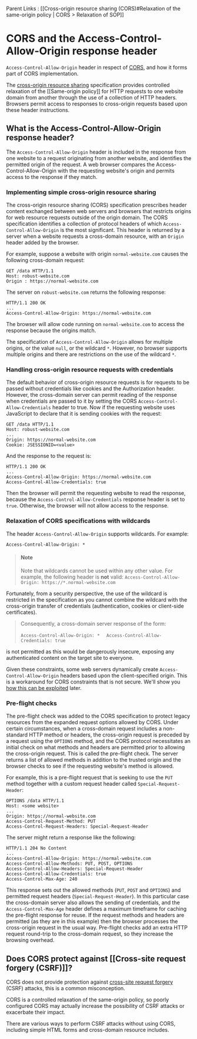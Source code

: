 Parent Links : [[Cross-origin resource sharing (CORS)#Relaxation of the same-origin policy | CORS > Relaxation of SOP]]

# CORS and the Access-Control-Allow-Origin response header

`Access-Control-Allow-Origin` header in respect of [CORS](https://portswigger.net/web-security/cors), and how it forms part of CORS implementation.

The [cross-origin resource sharing](https://portswigger.net/web-security/cors) specification provides controlled relaxation of the [[Same-origin policy]] for HTTP requests to one website domain from another through the use of a collection of HTTP headers. Browsers permit access to responses to cross-origin requests based upon these header instructions.


## What is the Access-Control-Allow-Origin response header?

The `Access-Control-Allow-Origin` header is included in the response from one website to a request originating from another website, and identifies the permitted origin of the request. A web browser compares the Access-Control-Allow-Origin with the requesting website's origin and permits access to the response if they match.

### Implementing simple cross-origin resource sharing

The cross-origin resource sharing (CORS) specification prescribes header content exchanged between web servers and browsers that restricts origins for web resource requests outside of the origin domain. The CORS specification identifies a collection of protocol headers of which `Access-Control-Allow-Origin` is the most significant. This header is returned by a server when a website requests a cross-domain resource, with an `Origin` header added by the browser.

For example, suppose a website with origin `normal-website.com` causes the following cross-domain request:

```http 
GET /data HTTP/1.1  
Host: robust-website.com  
Origin : https://normal-website.com
```

The server on `robust-website.com` returns the following response:

```http 
HTTP/1.1 200 OK  
...  
Access-Control-Allow-Origin: https://normal-website.com
```

The browser will allow code running on `normal-website.com` to access the response because the origins match.

The specification of `Access-Control-Allow-Origin` allows for multiple origins, or the value `null`, or the wildcard `*`. However, no browser supports multiple origins and there are restrictions on the use of the wildcard `*`.


### Handling cross-origin resource requests with credentials

The default behavior of cross-origin resource requests is for requests to be passed without credentials like cookies and the Authorization header. However, the cross-domain server can permit reading of the response when credentials are passed to it by setting the CORS `Access-Control-Allow-Credentials` header to true. Now if the requesting website uses JavaScript to declare that it is sending cookies with the request:

```http 
GET /data HTTP/1.1  
Host: robust-website.com  
...  
Origin: https://normal-website.com  
Cookie: JSESSIONID=<value>
```

And the response to the request is:

```http 
HTTP/1.1 200 OK  
...  
Access-Control-Allow-Origin: https://normal-website.com  
Access-Control-Allow-Credentials: true
```

Then the browser will permit the requesting website to read the response, because the `Access-Control-Allow-Credentials` response header is set to `true`. Otherwise, the browser will not allow access to the response.

### Relaxation of CORS specifications with wildcards

The header `Access-Control-Allow-Origin` supports wildcards.
For example:

`Access-Control-Allow-Origin: *`

>#### Note
>Note that wildcards cannot be used within any other value. For example, the following header is **not** valid:
>`Access-Control-Allow-Origin: https://*.normal-website.com`

Fortunately, from a security perspective, the use of the wildcard is restricted in the specification as you cannot combine the wildcard with the cross-origin transfer of credentials (authentication, cookies or client-side certificates).

>Consequently, a cross-domain server response of the form:
>
>`Access-Control-Allow-Origin: *  `
`Access-Control-Allow-Credentials: true`
>
is not permitted as this would be dangerously insecure, exposing any authenticated content on the target site to everyone.

Given these constraints, some web servers dynamically create `Access-Control-Allow-Origin` headers based upon the client-specified origin. This is a workaround for CORS constraints that is not secure. We'll show you [how this can be exploited](https://portswigger.net/web-security/cors#server-generated-acao-header-from-client-specified-origin-header) later.


### Pre-flight checks

The pre-flight check was added to the CORS specification to protect legacy resources from the expanded request options allowed by CORS. Under certain circumstances, when a cross-domain request includes a non-standard HTTP method or headers, the cross-origin request is preceded by a request using the `OPTIONS` method, and the CORS protocol necessitates an initial check on what methods and headers are permitted prior to allowing the cross-origin request. This is called the pre-flight check. The server returns a list of allowed methods in addition to the trusted origin and the browser checks to see if the requesting website's method is allowed.

For example, this is a pre-flight request that is seeking to use the `PUT` method together with a custom request header called `Special-Request-Header`:

```http 
OPTIONS /data HTTP/1.1  
Host: <some website>  
...  
Origin: https://normal-website.com  
Access-Control-Request-Method: PUT  
Access-Control-Request-Headers: Special-Request-Header
```

The server might return a response like the following:

```http 
HTTP/1.1 204 No Content  
...  
Access-Control-Allow-Origin: https://normal-website.com  
Access-Control-Allow-Methods: PUT, POST, OPTIONS  
Access-Control-Allow-Headers: Special-Request-Header  
Access-Control-Allow-Credentials: true  
Access-Control-Max-Age: 240
```

This response sets out the allowed methods (`PUT`, `POST` and `OPTIONS`) and permitted request headers (`Special-Request-Header`). In this particular case the cross-domain server also allows the sending of credentials, and the `Access-Control-Max-Age` header defines a maximum timeframe for caching the pre-flight response for reuse. If the request methods and headers are permitted (as they are in this example) then the browser processes the cross-origin request in the usual way. Pre-flight checks add an extra HTTP request round-trip to the cross-domain request, so they increase the browsing overhead.

## Does CORS protect against [[Cross-site request forgery (CSRF)]]?

CORS does not provide protection against [cross-site request forgery](https://portswigger.net/web-security/csrf) (CSRF) attacks, this is a common misconception.

CORS is a controlled relaxation of the same-origin policy, so poorly configured CORS may actually increase the possibility of CSRF attacks or exacerbate their impact.

There are various ways to perform CSRF attacks without using CORS, including simple HTML forms and cross-domain resource includes.